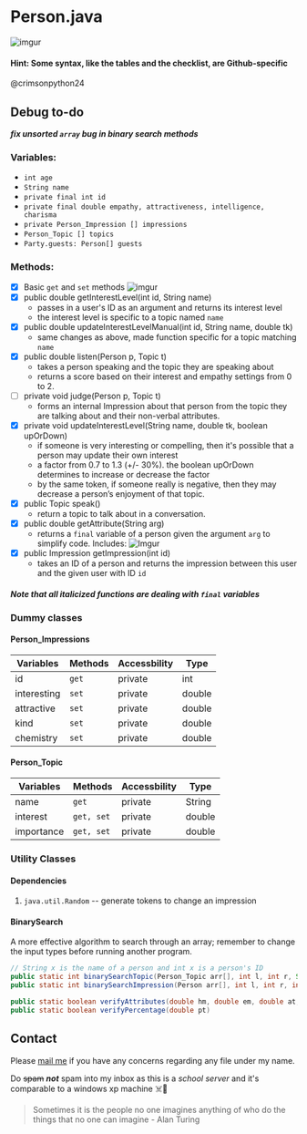 # Person.java

![imgur](https://i.imgur.com/wpcmfKB.png)
#### Hint: Some syntax, like the tables and the checklist, are Github-specific
@crimsonpython24

## Debug to-do
***fix unsorted `array` bug in binary search methods***

### Variables:
* `int age`
* `String name`
* `private final int id`
* `private final double empathy, attractiveness, intelligence, charisma`
* `private Person_Impression [] impressions`
* `Person_Topic [] topics`
* `Party.guests: Person[] guests`

### Methods:
- [x] Basic `get` and `set` methods ![imgur](https://i.imgur.com/3xFwsqo.png)
- [x] public double getInterestLevel(int id, String name)
  - passes in a user's ID as an argument and returns its interest level
  - the interest level is specific to a topic named `name`
- [x] public double updateInterestLevelManual(int id, String name, double tk)
  - same changes as above, made function specific for a topic matching `name`
- [x] public double listen(Person p, Topic t)
  - takes a person speaking and the topic they are speaking about
  - returns a score based on their interest and empathy settings from 0 to 2.
- [ ] private void judge(Person p, Topic t)
  - forms an internal Impression about that person from the topic they are talking about and their non-verbal attributes.
- [x] private void updateInterestLevel(String name, double tk, boolean upOrDown)
  - if someone is very interesting or compelling, then it's possible that a person may update their own interest
  - a factor from 0.7 to 1.3 (+/- 30%). the boolean upOrDown determines to increase or decrease the factor
  - by the same token, if someone really is negative, then they may decrease a person’s enjoyment of that topic.
- [x] public Topic speak()
  - return a topic to talk about in a conversation.
- [x] public double getAttribute(String arg)
  - returns a `final` variable of a person given the argument `arg` to simplify code. Includes:
    ![Imgur](https://i.imgur.com/VNn2cub.png)
- [x] public Impression getImpression(int id)
  - takes an ID of a person and returns the impression between this user and the given user with ID `id`
#### *Note that all italicized functions are dealing with `final` variables*


### Dummy classes
#### Person_Impressions
Variables | Methods | Accessbility | Type
------------ | ------------- | ------------ | -------------
id | `get` | private | int
interesting | `set` | private | double
attractive | `set` | private | double
kind | `set` | private | double
chemistry | `set` | private | double

#### Person_Topic
Variables | Methods | Accessbility | Type
------------ | ------------- | ------------ | -------------
name | `get` | private | String
interest | `get, set` | private | double
importance | `get, set` | private | double

### Utility Classes
#### Dependencies
1. `java.util.Random` -- generate tokens to change an impression
#### BinarySearch
A more effective algorithm to search through an array; remember to change the input types before running another program.
```java
// String x is the name of a person and int x is a person's ID
public static int binarySearchTopic(Person_Topic arr[], int l, int r, String x)
public static int binarySearchImpression(Person arr[], int l, int r, int x)

public static boolean verifyAttributes(double hm, double em, double at, double in, double ch)
public static boolean verifyPercentage(double pt)
```
## Contact
Please [mail me](mailto:16064@hcas.com.tw) if you have any concerns regarding any file under my name.

Do ~~spam~~ ***not*** spam into my inbox as this is a _school server_ and it's comparable to a windows xp machine :skull_and_crossbones::shit:

> Sometimes it is the people no one imagines anything of who do the things that no one can imagine - Alan Turing
